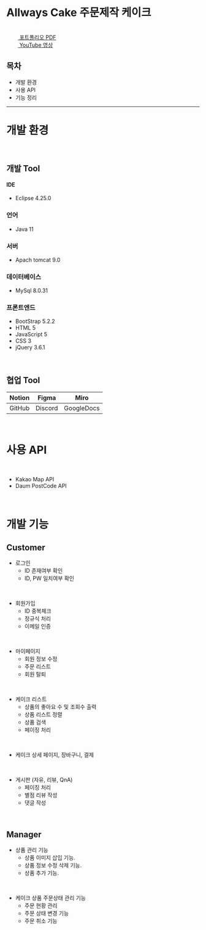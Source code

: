 # Allways Cake 주문제작 케이크

<br>

<a href="https://github.com/Left3to4/Allways" rel="nofollow">
<img src="https://cdn.icon-icons.com/icons2/1066/PNG/512/Books_icon-icons.com_76879.png" width="30" height="15" style="max-width: 100%;">
포트폴리오 PDF</a>

<br>

<a href="" rel="nofollow">
<img src="https://user-images.githubusercontent.com/113036608/213998064-91428e50-80ec-4e94-b89c-dd6f9217d162.png" width="30" height="15" style="max-width: 100%;">
YouTube 영상</a>

<br>

## 목차
- 개발 환경
- 사용 API
- 기능 정리
---
<h1>개발 환경</h1>
<br>

## 개발 Tool

#### IDE
- Eclipse 4.25.0
### 언어
- Java 11
### 서버
- Apach tomcat 9.0
### 데이터베이스
- MySql 8.0.31
### 프론트엔드
- BootStrap 5.2.2
- HTML 5
- JavaScript 5
- CSS 3
- jQuery 3.6.1

<br>

## 협업 Tool
<table>
 <thead>
    <tr>
        <th>Notion</th>
        <th>Figma</th>
        <th>Miro</th>
    </tr>
 </thead>
 <tbody>
    <tr>
        <td>GitHub</td>
        <td>Discord</td>
        <td>GoogleDocs</td>
    </tr>
 </tbody>
</table>

<br>
<h1>사용 API </h1>
<br>

- Kakao Map API
- Daum PostCode API

<br>
<h1>개발 기능 </h1>

## Customer
- 로그인
  - ID 존재여부 확인
  - ID, PW 일치여부 확인
  
<br>

- 회원가입
  - ID 중복체크
  - 정규식 처리
  - 이메일 인증

<br>

- 마이페이지
  - 회원 정보 수정
  - 주문 리스트
  - 회원 탈퇴

<br>

- 케이크 리스트
  - 상품의 좋아요 수 및 조회수 출력
  - 상품 리스트 정렬
  - 상품 검색
  - 페이징 처리

<br>

- 케이크 상세 페이지, 장바구니, 결제

<br>

- 게시판 (자유, 리뷰, QnA)
  - 페이징 처리
  - 별점 리뷰 작성
  - 댓글 작성

<br>

## Manager
- 상품 관리 기능
  - 상품 이미지 삽입 기능.
  - 상품 정보 수정 삭제 기능.
  - 상품 추가 기능.

<br>

- 케이크 상품 주문상태 관리 기능
  - 주문 현황 관리
  - 주문 상태 변경 기능
  - 주문 취소 기능

